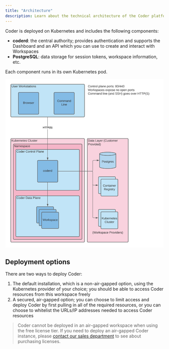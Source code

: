 ```yaml
---
title: "Architecture"
description: Learn about the technical architecture of the Coder platform.
---
```


Coder is deployed on Kubernetes and includes the following components:

- **coderd**: the central authority; provides authentication and supports the
  Dashboard and an API which you can use to create and interact with Workspaces
- **PostgreSQL**: data storage for session tokens, workspace information, etc.

Each component runs in its own Kubernetes pod.

![Architecture](../assets/setup/coderd-arch-basic.png)

## Deployment options

There are two ways to deploy Coder:

1. The default installation, which is a non-air-gapped option, using the
   Kubernetes provider of your choice; you should be able to access Coder
   resources from this workspace freely
1. A secured, air-gapped option; you can choose to limit access and deploy Coder
   by first pulling in all of the required resources, or you can choose to
   whitelist the URLs/IP addresses needed to access Coder resources

> Coder cannot be deployed in an air-gapped workspace when using the free
> license tier. If you need to deploy an air-gapped Coder instance, please
> [contact our sales department](mailto:sales@coder.com) to see about purchasing
> licenses.
